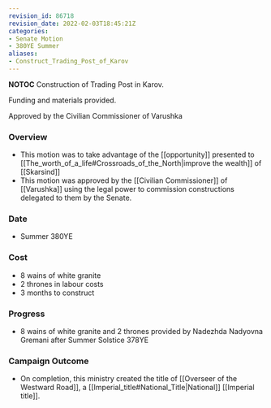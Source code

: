 ```yaml
---
revision_id: 86718
revision_date: 2022-02-03T18:45:21Z
categories:
- Senate Motion
- 380YE Summer
aliases:
- Construct_Trading_Post_of_Karov
---
```



__NOTOC__
Construction of Trading Post in Karov.

Funding and materials provided.

Approved by the Civilian Commissioner of Varushka
### Overview
* This motion was to take advantage of the [[opportunity]] presented to [[The_worth_of_a_life#Crossroads_of_the_North|improve the wealth]] of [[Skarsind]]
* This motion was approved by the [[Civilian Commissioner]] of [[Varushka]] using the legal power to commission constructions delegated to them by the Senate.

### Date
* Summer 380YE

### Cost
* 8 wains of white granite
* 2 thrones in labour costs
* 3 months to construct

### Progress
* 8 wains of white granite and 2 thrones provided by Nadezhda Nadyovna Gremani after Summer Solstice 378YE

### Campaign Outcome
* On completion, this ministry created the title of [[Overseer of the Westward Road]], a [[Imperial_title#National_Title|National]] [[Imperial title]].